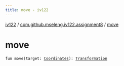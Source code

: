 ```yaml
---
title: move - iv122
---
```


[iv122](../index.md) / [com.github.mseleng.iv122.assignment8](index.md) / [move](.)

# move

`fun move(target: `[`Coordinates`](../com.github.mseleng.iv122.util/-coordinates/index.md)`): `[`Transformation`](-transformation.md)